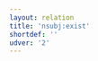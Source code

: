 ```yaml
---
layout: relation
title: 'nsubj:exist'
shortdef: ''
udver: '2'
---
```

<!-- Interlanguage links updated Út zář 29 20:23:38 CEST 2020 -->
